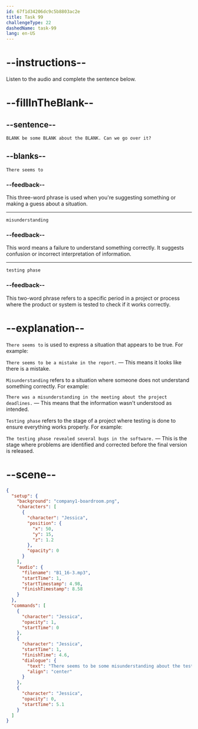 ```yaml
---
id: 67f1d34206dc9c5b8803ac2e
title: Task 99
challengeType: 22
dashedName: task-99
lang: en-US
---
```


<!-- (Audio) Jessica: There seems to be some misunderstanding about the testing phase. Can we go over it? -->

# --instructions--

Listen to the audio and complete the sentence below.

# --fillInTheBlank--

## --sentence--

`BLANK be some BLANK about the BLANK. Can we go over it?`

## --blanks--

`There seems to`

### --feedback--

This three-word phrase is used when you're suggesting something or making a guess about a situation.

---

`misunderstanding`

### --feedback--

This word means a failure to understand something correctly. It suggests confusion or incorrect interpretation of information.

---

`testing phase`

### --feedback--

This two-word phrase refers to a specific period in a project or process where the product or system is tested to check if it works correctly.

# --explanation--

`There seems to` is used to express a situation that appears to be true. For example:

`There seems to be a mistake in the report.` — This means it looks like there is a mistake.

`Misunderstanding` refers to a situation where someone does not understand something correctly. For example: 

`There was a misunderstanding in the meeting about the project deadlines.` — This means that the information wasn't understood as intended.

`Testing phase` refers to the stage of a project where testing is done to ensure everything works properly. For example:

`The testing phase revealed several bugs in the software.` — This is the stage where problems are identified and corrected before the final version is released.

# --scene--

```json
{
  "setup": {
    "background": "company1-boardroom.png",
    "characters": [
      {
        "character": "Jessica",
        "position": {
          "x": 50,
          "y": 15,
          "z": 1.2
        },
        "opacity": 0
      }
    ],
    "audio": {
      "filename": "B1_16-3.mp3",
      "startTime": 1,
      "startTimestamp": 4.98,
      "finishTimestamp": 8.58
    }
  },
  "commands": [
    {
      "character": "Jessica",
      "opacity": 1,
      "startTime": 0
    },
    {
      "character": "Jessica",
      "startTime": 1,
      "finishTime": 4.6,
      "dialogue": {
        "text": "There seems to be some misunderstanding about the testing phase. Can we go over it?",
        "align": "center"
      }
    },
    {
      "character": "Jessica",
      "opacity": 0,
      "startTime": 5.1
    }
  ]
}
```
